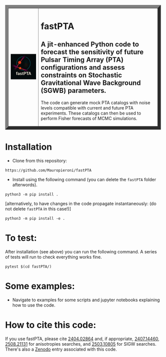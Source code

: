 <table border="10">
  <tr>
    <td>
      <img src="fast_PTA.png" alt="fast_PTA" width="700"/>
    </td>
    <td>
      <h1>fastPTA</h1>
      <h2>
      A jit-enhanced Python code to forecast the sensitivity of future Pulsar Timing Array (PTA) configurations and assess constraints on Stochastic Gravitational Wave Background (SGWB) parameters. 
 </h2>
      <p>
The code can generate mock PTA catalogs with noise levels compatible with current and future PTA experiments.
These catalogs can then be used to perform Fisher forecasts of MCMC simulations.
      </p>
    </td>
  </tr>
</table>

# Installation
- Clone from this repository:
```
https://github.com/Mauropieroni/fastPTA
```
- Install using the following command (you can delete the `fastPTA` folder afterwords).
```
python3 -m pip install .
``` 
  [alternatively, to have changes in the code propagate instantaneously: (do not delete `fastPTA` in this case!)]
```
python3 -m pip install -e .
```

# To test:
After installation (see above) you can run the following command. A series of tests will run to check everything works fine.
```
pytest $(cd fastPTA/)
```
 
# Some examples:
- Navigate to examples for some scripts and jupyter notebooks explaining how to use the code.
    
# How to cite this code:
If you use fastPTA, please cite [2404.02864](https://arxiv.org/pdf/2404.02864) and, if appropriate, [2407.14460](https://arxiv.org/pdf/2407.14460), [2508.21131](https://arxiv.org/abs/2508.21131) for anisotropies searches,
and [2503.10805](https://arxiv.org/pdf/2503.10805) for SIGW searches. 
There's also a [Zenodo](https://zenodo.org/records/12820730) entry associated with this code.
